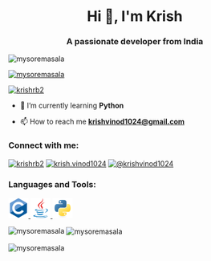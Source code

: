 <h1 align="center">Hi 👋, I'm Krish</h1>
<h3 align="center">A passionate developer from India</h3>

<p align="left"> <img src="https://komarev.com/ghpvc/?username=mysoremasala&label=Profile%20views&color=0e75b6&style=flat" alt="mysoremasala" /> </p>

<p align="left"> <a href="https://github.com/ryo-ma/github-profile-trophy"><img src="https://github-profile-trophy.vercel.app/?username=mysoremasala" alt="mysoremasala" /></a> </p>

<p align="left"> <a href="https://twitter.com/krishrb2" target="blank"><img src="https://img.shields.io/twitter/follow/krishrb2?logo=twitter&style=for-the-badge" alt="krishrb2" /></a> </p>

- 🌱 I’m currently learning **Python**

- 📫 How to reach me **krishvinod1024@gmail.com**

<h3 align="left">Connect with me:</h3>
<p align="left">
<a href="https://twitter.com/krishrb2" target="blank"><img align="center" src="https://raw.githubusercontent.com/rahuldkjain/github-profile-readme-generator/master/src/images/icons/Social/twitter.svg" alt="krishrb2" height="30" width="40" /></a>
<a href="https://instagram.com/krish.vinod1024" target="blank"><img align="center" src="https://raw.githubusercontent.com/rahuldkjain/github-profile-readme-generator/master/src/images/icons/Social/instagram.svg" alt="krish.vinod1024" height="30" width="40" /></a>
<a href="https://www.hackerrank.com/@krishvinod1024" target="blank"><img align="center" src="https://raw.githubusercontent.com/rahuldkjain/github-profile-readme-generator/master/src/images/icons/Social/hackerrank.svg" alt="@krishvinod1024" height="30" width="40" /></a>
</p>

<h3 align="left">Languages and Tools:</h3>
<p align="left"> <a href="https://www.cprogramming.com/" target="_blank" rel="noreferrer"> <img src="https://raw.githubusercontent.com/devicons/devicon/master/icons/c/c-original.svg" alt="c" width="40" height="40"/> </a> <a href="https://www.java.com" target="_blank" rel="noreferrer"> <img src="https://raw.githubusercontent.com/devicons/devicon/master/icons/java/java-original.svg" alt="java" width="40" height="40"/> </a> <a href="https://www.python.org" target="_blank" rel="noreferrer"> <img src="https://raw.githubusercontent.com/devicons/devicon/master/icons/python/python-original.svg" alt="python" width="40" height="40"/> </a> </p>

<p><img align="left" src="https://github-readme-stats.vercel.app/api/top-langs?username=mysoremasala&show_icons=true&locale=en&layout=compact" alt="mysoremasala" /></p>

<p>&nbsp;<img align="center" src="https://github-readme-stats.vercel.app/api?username=mysoremasala&show_icons=true&locale=en" alt="mysoremasala" /></p>

<p><img align="center" src="https://github-readme-streak-stats.herokuapp.com/?user=mysoremasala&" alt="mysoremasala" /></p>

